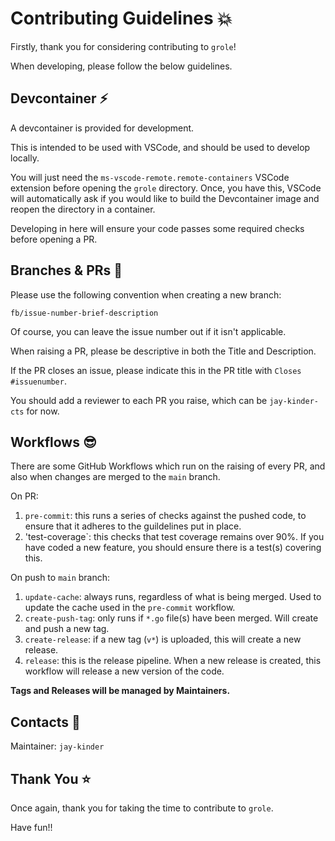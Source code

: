 # Contributing Guidelines :boom:

Firstly, thank you for considering contributing to `grole`!

When developing, please follow the below guidelines.

## Devcontainer :zap:

A devcontainer is provided for development.

This is intended to be used with VSCode, and should be used to develop
locally.

You will just need the `ms-vscode-remote.remote-containers` VSCode extension
before opening the `grole` directory. Once, you have this, VSCode will automatically
ask if you would like to build the Devcontainer image and reopen the directory
in a container.

Developing in here will ensure your code passes some required checks before opening
a PR.

## Branches & PRs :deciduous_tree:

Please use the following convention when creating a new branch:

`fb/issue-number-brief-description`

Of course, you can leave the issue number out if it isn't applicable.

When raising a PR, please be descriptive in both the Title and Description.

If the PR closes an issue, please indicate this in the PR title with
`Closes #issuenumber`.

You should add a reviewer to each PR you raise, which can be `jay-kinder-cts` for
now.

## Workflows :sunglasses:

There are some GitHub Workflows which run on the raising of every PR, and also
when changes are merged to the `main` branch.

On PR:

1. `pre-commit`: this runs a series of checks against the pushed code, to ensure
that it adheres to the guildelines put in place.
2. 'test-coverage`: this checks that test coverage remains over 90%. If you have
coded a new feature, you should ensure there is a test(s) covering this.

On push to `main` branch:

1. `update-cache`: always runs, regardless of what is being merged. Used to update
the cache used in the `pre-commit` workflow.
2. `create-push-tag`: only runs if `*.go` file(s) have been merged. Will create and
push a new tag.
3. `create-release`: if a new tag (`v*`) is uploaded, this will create a new release.
4. `release`: this is the release pipeline. When a new release is created, this
workflow will release a new version of the code.

**Tags and Releases will be managed by Maintainers.**

## Contacts :postbox:

Maintainer: `jay-kinder`

## Thank You :star:

Once again, thank you for taking the time to contribute to `grole`.

Have fun!!
